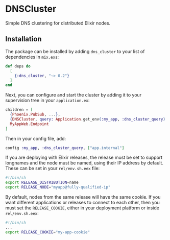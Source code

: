 # DNSCluster

Simple DNS clustering for distributed Elixir nodes.

## Installation

The package can be installed by adding `dns_cluster` to your list of dependencies in `mix.exs`:

```elixir
def deps do
  [
    {:dns_cluster, "~> 0.2"}
  ]
end
```

Next, you can configure and start the cluster by adding it to your supervision
tree in your `application.ex`:

```elixir
children = [
  {Phoenix.PubSub, ...},
  {DNSCluster, query: Application.get_env(:my_app, :dns_cluster_query) || :ignore},
  MyAppWeb.Endpoint
]
```

Then in your config file, add:

```elixir
config :my_app, :dns_cluster_query, ["app.internal"]
```

If you are deploying with Elixir releases, the release must be set to support longnames and
the node must be named, using their IP address by default. These can be set in your
`rel/env.sh.eex` file:

```sh
#!/bin/sh
export RELEASE_DISTRIBUTION=name
export RELEASE_NODE="myapp@fully-qualified-ip"
```

By default, nodes from the same release will have the same cookie. If you want different
applications or releases to connect to each other, then you must set the `RELEASE_COOKIE`,
either in your deployment platform or inside `rel/env.sh.eex`:

```sh
#!/bin/sh
...
export RELEASE_COOKIE="my-app-cookie"
```
